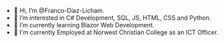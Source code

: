 - 👋 Hi, I’m @Franco-Diaz-Licham.
- 👀 I’m interested in C# Development, SQL, JS, HTML, CSS and Python.
- 🌱 I’m currently learning Blazor Web Development.
- 👷 I'm currently Employed at Norwest Christian College as an ICT Officer.

<!---
Franco-Diaz-Licham/Franco-Diaz-Licham is a ✨ special ✨ repository because its `README.md` (this file) appears on your GitHub profile.
You can click the Preview link to take a look at your changes.
--->
